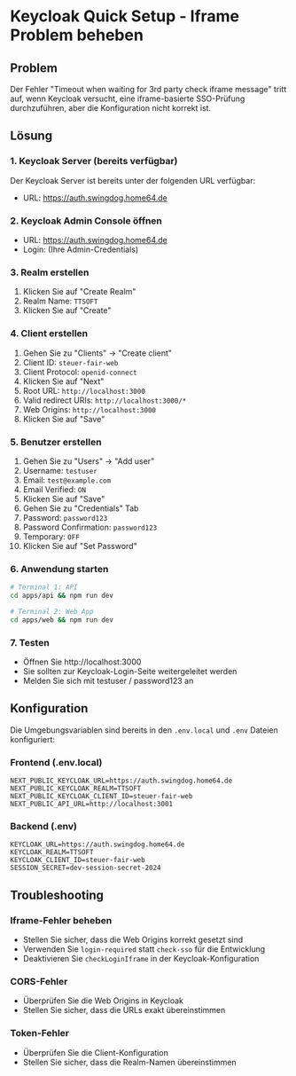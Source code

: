 # Keycloak Quick Setup - Iframe Problem beheben

## Problem
Der Fehler "Timeout when waiting for 3rd party check iframe message" tritt auf, wenn Keycloak versucht, eine iframe-basierte SSO-Prüfung durchzuführen, aber die Konfiguration nicht korrekt ist.

## Lösung

### 1. Keycloak Server (bereits verfügbar)

Der Keycloak Server ist bereits unter der folgenden URL verfügbar:
- URL: https://auth.swingdog.home64.de

### 2. Keycloak Admin Console öffnen
- URL: https://auth.swingdog.home64.de
- Login: (Ihre Admin-Credentials)

### 3. Realm erstellen
1. Klicken Sie auf "Create Realm"
2. Realm Name: `TTSOFT`
3. Klicken Sie auf "Create"

### 4. Client erstellen
1. Gehen Sie zu "Clients" → "Create client"
2. Client ID: `steuer-fair-web`
3. Client Protocol: `openid-connect`
4. Klicken Sie auf "Next"
5. Root URL: `http://localhost:3000`
6. Valid redirect URIs: `http://localhost:3000/*`
7. Web Origins: `http://localhost:3000`
8. Klicken Sie auf "Save"

### 5. Benutzer erstellen
1. Gehen Sie zu "Users" → "Add user"
2. Username: `testuser`
3. Email: `test@example.com`
4. Email Verified: `ON`
5. Klicken Sie auf "Save"
6. Gehen Sie zu "Credentials" Tab
7. Password: `password123`
8. Password Confirmation: `password123`
9. Temporary: `OFF`
10. Klicken Sie auf "Set Password"

### 6. Anwendung starten

```bash
# Terminal 1: API
cd apps/api && npm run dev

# Terminal 2: Web App
cd apps/web && npm run dev
```

### 7. Testen
- Öffnen Sie http://localhost:3000
- Sie sollten zur Keycloak-Login-Seite weitergeleitet werden
- Melden Sie sich mit testuser / password123 an

## Konfiguration

Die Umgebungsvariablen sind bereits in den `.env.local` und `.env` Dateien konfiguriert:

### Frontend (.env.local)
```
NEXT_PUBLIC_KEYCLOAK_URL=https://auth.swingdog.home64.de
NEXT_PUBLIC_KEYCLOAK_REALM=TTSOFT
NEXT_PUBLIC_KEYCLOAK_CLIENT_ID=steuer-fair-web
NEXT_PUBLIC_API_URL=http://localhost:3001
```

### Backend (.env)
```
KEYCLOAK_URL=https://auth.swingdog.home64.de
KEYCLOAK_REALM=TTSOFT
KEYCLOAK_CLIENT_ID=steuer-fair-web
SESSION_SECRET=dev-session-secret-2024
```

## Troubleshooting

### Iframe-Fehler beheben
- Stellen Sie sicher, dass die Web Origins korrekt gesetzt sind
- Verwenden Sie `login-required` statt `check-sso` für die Entwicklung
- Deaktivieren Sie `checkLoginIframe` in der Keycloak-Konfiguration

### CORS-Fehler
- Überprüfen Sie die Web Origins in Keycloak
- Stellen Sie sicher, dass die URLs exakt übereinstimmen

### Token-Fehler
- Überprüfen Sie die Client-Konfiguration
- Stellen Sie sicher, dass die Realm-Namen übereinstimmen
